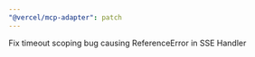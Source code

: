 ```yaml
---
"@vercel/mcp-adapter": patch
---
```


Fix timeout scoping bug causing ReferenceError in SSE Handler
